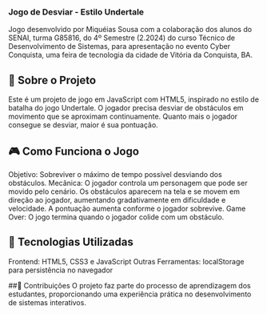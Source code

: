 ### Jogo de Desviar - Estilo Undertale
Jogo desenvolvido por Miquéias Sousa com a colaboração dos alunos do SENAI, turma G85816, do 4º Semestre (2.2024) do curso Técnico de Desenvolvimento de Sistemas, para apresentação no evento Cyber Conquista, uma feira de tecnologia da cidade de Vitória da Conquista, BA.

## 📜 Sobre o Projeto
Este é um projeto de jogo em JavaScript com HTML5, inspirado no estilo de batalha do jogo Undertale. O jogador precisa desviar de obstáculos em movimento que se aproximam continuamente. Quanto mais o jogador consegue se desviar, maior é sua pontuação.

## 🎮 Como Funciona o Jogo
Objetivo: Sobreviver o máximo de tempo possível desviando dos obstáculos.
Mecânica:
O jogador controla um personagem que pode ser movido pelo cenário.
Os obstáculos aparecem na tela e se movem em direção ao jogador, aumentando gradativamente em dificuldade e velocidade.
A pontuação aumenta conforme o jogador sobrevive.
Game Over: O jogo termina quando o jogador colide com um obstáculo.

## 🚀 Tecnologias Utilizadas
Frontend: HTML5, CSS3 e JavaScript
Outras Ferramentas: localStorage para persistência no navegador

##👥 Contribuições
O projeto faz parte do processo de aprendizagem dos estudantes, proporcionando uma experiência prática no desenvolvimento de sistemas interativos.
